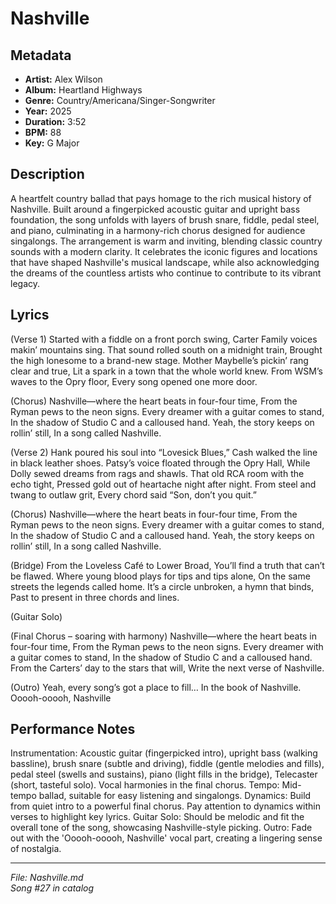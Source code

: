 # Nashville

## Metadata
- **Artist:** Alex Wilson
- **Album:** Heartland Highways
- **Genre:** Country/Americana/Singer-Songwriter
- **Year:** 2025
- **Duration:** 3:52
- **BPM:** 88
- **Key:** G Major

## Description
A heartfelt country ballad that pays homage to the rich musical history of Nashville. Built around a fingerpicked acoustic guitar and upright bass foundation, the song unfolds with layers of brush snare, fiddle, pedal steel, and piano, culminating in a harmony-rich chorus designed for audience singalongs. The arrangement is warm and inviting, blending classic country sounds with a modern clarity. It celebrates the iconic figures and locations that have shaped Nashville's musical landscape, while also acknowledging the dreams of the countless artists who continue to contribute to its vibrant legacy.

## Lyrics

(Verse 1)
Started with a fiddle on a front porch swing,
Carter Family voices makin’ mountains sing.
That sound rolled south on a midnight train,
Brought the high lonesome to a brand-new stage.
Mother Maybelle’s pickin’ rang clear and true,
Lit a spark in a town that the whole world knew.
From WSM’s waves to the Opry floor,
Every song opened one more door.

(Chorus)
Nashville—where the heart beats in four-four time,
From the Ryman pews to the neon signs.
Every dreamer with a guitar comes to stand,
In the shadow of Studio C and a calloused hand.
Yeah, the story keeps on rollin’ still,
In a song called Nashville.

(Verse 2)
Hank poured his soul into “Lovesick Blues,”
Cash walked the line in black leather shoes.
Patsy’s voice floated through the Opry Hall,
While Dolly sewed dreams from rags and shawls.
That old RCA room with the echo tight,
Pressed gold out of heartache night after night.
From steel and twang to outlaw grit,
Every chord said “Son, don’t you quit.”

(Chorus)
Nashville—where the heart beats in four-four time,
From the Ryman pews to the neon signs.
Every dreamer with a guitar comes to stand,
In the shadow of Studio C and a calloused hand.
Yeah, the story keeps on rollin’ still,
In a song called Nashville.

(Bridge)
From the Loveless Café to Lower Broad,
You’ll find a truth that can’t be flawed.
Where young blood plays for tips and tips alone,
On the same streets the legends called home.
It’s a circle unbroken, a hymn that binds,
Past to present in three chords and lines.

(Guitar Solo)

(Final Chorus – soaring with harmony)
Nashville—where the heart beats in four-four time,
From the Ryman pews to the neon signs.
Every dreamer with a guitar comes to stand,
In the shadow of Studio C and a calloused hand.
From the Carters’ day to the stars that will,
Write the next verse of Nashville.

(Outro)
Yeah, every song’s got a place to fill…
In the book of Nashville.
Ooooh-ooooh, Nashville

## Performance Notes

Instrumentation: Acoustic guitar (fingerpicked intro), upright bass (walking bassline), brush snare (subtle and driving), fiddle (gentle melodies and fills), pedal steel (swells and sustains), piano (light fills in the bridge), Telecaster (short, tasteful solo). Vocal harmonies in the final chorus. 
Tempo: Mid-tempo ballad, suitable for easy listening and singalongs. Dynamics: Build from quiet intro to a powerful final chorus. Pay attention to dynamics within verses to highlight key lyrics. Guitar Solo: Should be melodic and fit the overall tone of the song, showcasing Nashville-style picking. Outro: Fade out with the 'Ooooh-ooooh, Nashville' vocal part, creating a lingering sense of nostalgia.

---
*File: Nashville.md*  
*Song #27 in catalog*
